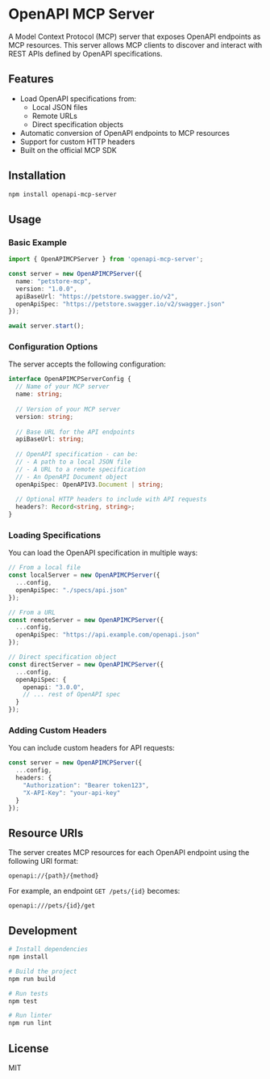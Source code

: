 # OpenAPI MCP Server

A Model Context Protocol (MCP) server that exposes OpenAPI endpoints as MCP resources. This server allows MCP clients to discover and interact with REST APIs defined by OpenAPI specifications.

## Features

- Load OpenAPI specifications from:
  - Local JSON files
  - Remote URLs
  - Direct specification objects
- Automatic conversion of OpenAPI endpoints to MCP resources
- Support for custom HTTP headers
- Built on the official MCP SDK

## Installation

```bash
npm install openapi-mcp-server
```

## Usage

### Basic Example

```typescript
import { OpenAPIMCPServer } from 'openapi-mcp-server';

const server = new OpenAPIMCPServer({
  name: "petstore-mcp",
  version: "1.0.0",
  apiBaseUrl: "https://petstore.swagger.io/v2",
  openApiSpec: "https://petstore.swagger.io/v2/swagger.json"
});

await server.start();
```

### Configuration Options

The server accepts the following configuration:

```typescript
interface OpenAPIMCPServerConfig {
  // Name of your MCP server
  name: string;
  
  // Version of your MCP server
  version: string;
  
  // Base URL for the API endpoints
  apiBaseUrl: string;
  
  // OpenAPI specification - can be:
  // - A path to a local JSON file
  // - A URL to a remote specification
  // - An OpenAPI Document object
  openApiSpec: OpenAPIV3.Document | string;
  
  // Optional HTTP headers to include with API requests
  headers?: Record<string, string>;
}
```

### Loading Specifications

You can load the OpenAPI specification in multiple ways:

```typescript
// From a local file
const localServer = new OpenAPIMCPServer({
  ...config,
  openApiSpec: "./specs/api.json"
});

// From a URL
const remoteServer = new OpenAPIMCPServer({
  ...config,
  openApiSpec: "https://api.example.com/openapi.json"
});

// Direct specification object
const directServer = new OpenAPIMCPServer({
  ...config,
  openApiSpec: {
    openapi: "3.0.0",
    // ... rest of OpenAPI spec
  }
});
```

### Adding Custom Headers

You can include custom headers for API requests:

```typescript
const server = new OpenAPIMCPServer({
  ...config,
  headers: {
    "Authorization": "Bearer token123",
    "X-API-Key": "your-api-key"
  }
});
```

## Resource URIs

The server creates MCP resources for each OpenAPI endpoint using the following URI format:

```
openapi://{path}/{method}
```

For example, an endpoint `GET /pets/{id}` becomes:
```
openapi:///pets/{id}/get
```

## Development

```bash
# Install dependencies
npm install

# Build the project
npm run build

# Run tests
npm test

# Run linter
npm run lint
```

## License

MIT
